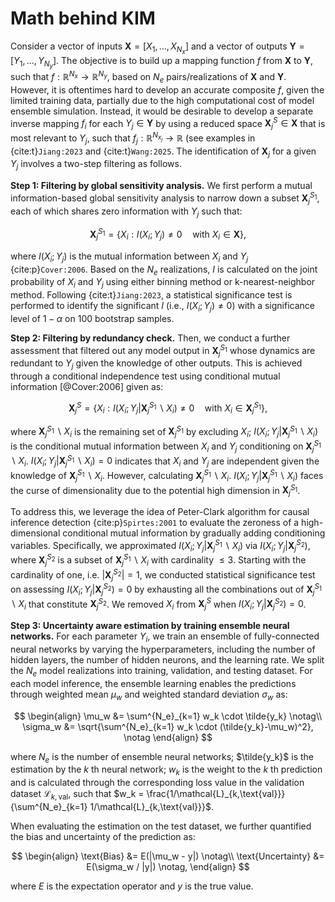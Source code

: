 # Math behind KIM
Consider a vector of inputs $\mathbf{X} = [X_1,...,X_{N_x}]$ and a vector of outputs $\mathbf{Y} = [Y_1,...,Y_{N_y}]$. The objective is to build up a mapping function $f$ from $\mathbf{X}$ to  $\mathbf{Y}$, such that $f: \mathbb{R}^{N_x} \rightarrow \mathbb{R}^{N_y}$, based on $N_e$ pairs/realizations of $\mathbf{X}$ and $\mathbf{Y}$. However, it is oftentimes hard to develop an accurate composite $f$, given the limited training data, partially due to the high computational cost of model ensemble simulation. Instead, it would be desirable to develop a separate inverse mapping $f_i$ for each $Y_j \in \mathbf{Y}$ by using a reduced space $\mathbf{X}^S_j \in \mathbf{X}$ that is most relevant to $Y_j$, such that $f_j: \mathbb{R}^{N_{x_j}} \rightarrow \mathbb{R}$ (see examples in {cite:t}`Jiang:2023` and {cite:t}`Wang:2025`. The identification of $\mathbf{X}_j$ for a given $Y_j$ involves a two-step filtering as follows.

**Step 1: Filtering by global sensitivity analysis.** We first perform a mutual information-based global sensitivity analysis to narrow down a subset $\mathbf{X}^{S_1}_j$, each of which shares zero information with $Y_j$ such that:

$$\mathbf{X}^{S_1}_j = \{X_i: I(X_i;Y_j) \neq 0 \quad \text{with} \: X_i \in \mathbf{X}\},$$

where $I(X_i;Y_j)$ is the mutual information between $X_i$ and $Y_j$ {cite:p}`Cover:2006`. Based on the $N_e$ realizations, $I$ is calculated on the joint probability of $X_i$ and $Y_j$ using either binning method or k-nearest-neighbor method. Following {cite:t}`Jiang:2023`, a statistical significance test is performed to identify the significant $I$ (i.e., $I(X_i;Y_j) \neq 0$) with a significance level of $1-\alpha$ on 100 bootstrap samples.

**Step 2: Filtering by redundancy check.** Then, we conduct a further assessment that filtered out any model output in $\mathbf{X}^{S_1}_j$ whose dynamics are redundant to $Y_j$ given the knowledge of other outputs. This is achieved through a conditional independence test using conditional mutual information [@Cover:2006] given as:

$$\mathbf{X}^{S}_j = \{X_i: I(X_i;Y_j|\mathbf{X}^{S_1}_j \backslash X_i) \neq 0 \quad \text{with} \: X_i \in \mathbf{X}^{S_1}_j \},$$

where $\mathbf{X}^{S_1}_j \backslash X_i$ is the remaining set of $\mathbf{X}^{S_1}_j$ by excluding $X_i$; $I(X_i;Y_j|\mathbf{X}^{S_1}_j \backslash X_i)$ is the conditional mutual information between $X_i$ and $Y_j$ conditioning on $\mathbf{X}^{S_1}_j \backslash X_i$. $I(X_i;Y_j|\mathbf{X}^{S_1}_j \backslash X_i) = 0$ indicates that $X_i$ and $Y_j$ are independent given the knowledge of $\mathbf{X}^{S_1}_j \backslash X_i$. However, calculating $\mathbf{X}^{S_1}_j \backslash X_i$. $I(X_i;Y_j|\mathbf{X}^{S_1}_j \backslash X_i)$ faces the curse of dimensionality due to the potential high dimension in $\mathbf{X}^{S_1}_j$. 

To address this, we leverage the idea of Peter-Clark algorithm for causal inference detection {cite:p}`Spirtes:2001` to evaluate the zeroness of a high-dimensional conditional mutual information by gradually adding conditioning variables. Specifically, we approximated $I(X_i;Y_j|\mathbf{X}^{S_1}_j \backslash X_i)$ via $I(X_i;Y_j|\mathbf{X}^{S_2}_j)$, where $\mathbf{X}^{S_2}_j$ is a subset of $\mathbf{X}^{S_1}_j \backslash X_i$ with cardinality $\leq 3$. Starting with the cardinality of one, i.e. $|\mathbf{X}^{S_2}_j|=1$,  we conducted statistical significance test on assessing $I(X_i;Y_j|\mathbf{X}^{S_2}_j) = 0$ by exhausting all the combinations out of $\mathbf{X}^{S_1}_j \backslash X_i$ that constitute $\mathbf{X}^{S_2}_j$. We removed $X_i$ from $\mathbf{X}^{S}_j$ when $I(X_i;Y_j|\mathbf{X}^{S_2}_j) = 0$.

**Step 3: Uncertainty aware estimation by training ensemble neural networks.** For each parameter $Y_i$, we train an ensemble of fully-connected neural networks by varying the hyperparameters, including the number of hidden layers, the number of hidden neurons, and the learning rate. We split the $N_e$ model realizations into training, validation, and testing dataset. For each model inference, the ensemble learning enables the predictions through weighted mean $\mu_w$ and weighted standard deviation $\sigma_w$ as:

$$
\begin{align}
    \mu_w &= \sum^{N_e}_{k=1} w_k \cdot \tilde{y_k} \notag\\
    \sigma_w &= \sqrt{\sum^{N_e}_{k=1} w_k \cdot (\tilde{y_k}-\mu_w)^2}, \notag
\end{align}
$$

where $N_e$ is the number of ensemble neural networks; $\tilde{y_k}$ is the estimation by the $k$ th neural network; $w_k$ is the weight to the $k$ th prediction and is calculated through the corresponding loss value in the validation dataset $\mathcal{L}_{k,\text{val}}$, such that $w_k = \frac{1/\mathcal{L}_{k,\text{val}}}{\sum^{N_e}_{k=1} 1/\mathcal{L}_{k,\text{val}}}$.

When evaluating the estimation on the test dataset, we further quantified the bias and uncertainty of the prediction as:

$$
\begin{align}
    \text{Bias} &= E(|\mu_w - y|) \notag\\
    \text{Uncertainty} &= E(\sigma_w / |y|) \notag,
\end{align}
$$

where $E$ is the expectation operator and $y$ is the true value.